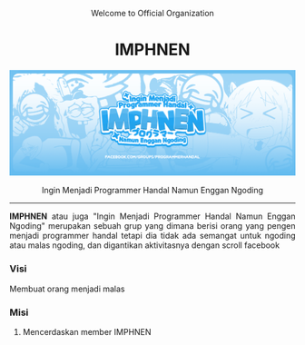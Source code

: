 <div align=center>
  <p>Welcome to Official Organization</p>
</div>
<h1 align=center>IMPHNEN</h1>

![banner](./banner.png)
<div align=center>
  <p>Ingin Menjadi Programmer Handal Namun Enggan Ngoding</p>
  <hr>
</div>

<p align=justify>
<b>IMPHNEN</b> atau juga "Ingin Menjadi Programmer Handal Namun Enggan Ngoding" merupakan sebuah grup yang dimana berisi orang yang pengen menjadi programmer handal tetapi dia tidak ada semangat untuk ngoding atau malas ngoding, dan digantikan aktivitasnya dengan scroll facebook
</p>

### Visi
  Membuat orang menjadi malas
### Misi
1. Mencerdaskan member IMPHNEN
